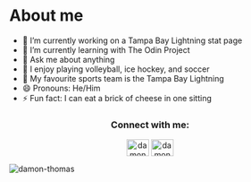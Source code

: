 # About me

- 🔭 I’m currently working on a Tampa Bay Lightning stat page
- 🌱 I’m currently learning with The Odin Project
- 💬 Ask me about anything
- 🏐 I enjoy playing volleyball, ice hockey, and soccer
- 🥅 My favourite sports team is the Tampa Bay Lightning
- 😄 Pronouns: He/Him
- ⚡ Fun fact: I can eat a brick of cheese in one sitting

<h3 align="center">Connect with me:</h3>
<p align="center">
<a href="https://linkedin.com/in/damon thomas" target="blank"><img align="center" src="https://raw.githubusercontent.com/rahuldkjain/github-profile-readme-generator/master/src/images/icons/Social/linked-in-alt.svg" alt="damon thomas" height="30" width="40" /></a>
<a href="https://www.leetcode.com/damon thomas" target="blank"><img align="center" src="https://raw.githubusercontent.com/rahuldkjain/github-profile-readme-generator/master/src/images/icons/Social/leet-code.svg" alt="damon thomas" height="30" width="40" /></a>
</p>
<p align="left"> <img src="https://komarev.com/ghpvc/?username=damon-thomas&label=Profile%20views&color=0e75b6&style=flat" alt="damon-thomas" /> </p>







